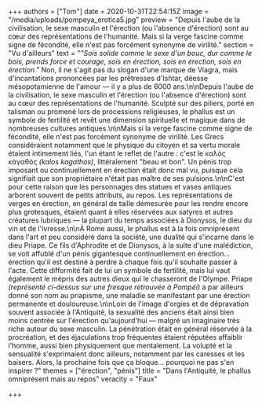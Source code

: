 +++
authors = ["Tom"]
date = 2020-10-31T22:54:15Z
image = "/media/uploads/pompeya_erotica5.jpg"
preview = "Depuis l'aube de la civilisation, le sexe masculin et l'érection (ou l'absence d'érection) sont au cœur des représentations de l'humanité. Mais si la verge fascine comme signe de fécondité, elle n'est pas forcément synonyme de virilité."
section = "Vu d'ailleurs"
text = "_\"Sois solide comme le sexe d'un bouc, dur comme le bois, prends force et courage, sois en érection, sois en érection, sois en érection.\"_ Non, il ne s'agit pas du slogan d'une marque de Viagra, mais d'incantations prononcées par les prêtresses d'Ishtar, déesse mésopotamienne de l'amour — il y a plus de 6000 ans.\n\nDepuis l'aube de la civilisation, le sexe masculin et l'érection (ou l'absence d'érection) sont au cœur des représentations de l'humanité. Sculpté sur des piliers, porté en talisman ou promené lors de processions religieuses, le phallus est un symbole de fertilité et revêt une dimension spirituelle et magique dans de nombreuses cultures antiques.\n\nMais si la verge fascine comme signe de fécondité, elle n'est pas forcément synonyme de virilité. Les Grecs considéraient notamment que le physique du citoyen et sa vertu morale étaient intimement liés, l'un étant le reflet de l'autre : c'est le καλὸς κἀγαθός _(kalos kagathos)_, littéralement \"beau et bon\". Un pénis trop imposant ou continuellement en érection était donc mal vu, puisque cela signifiait que son propriétaire n'était pas maître de ses pulsions.\n\nC'est pour cette raison que les personnages des statues et vases antiques arborent souvent de petits attributs, au repos. Les représentations de verges en érection, en général de taille démesurée pour les rendre encore plus grotesques, étaient quant à elles réservées aux satyres et autres créatures lubriques — la plupart du temps associées à Dionysos, le dieu du vin et de l'ivresse.\n\nÀ Rome aussi, le phallus est à la fois omniprésent dans l'art et peu considéré dans la société, une dualité qui s'incarne dans le dieu Priape. Ce fils d'Aphrodite et de Dionysos, à la suite d'une malédiction, se voit affublé d'un pénis gigantesque continuellement en érection... érection qu'il est destiné à perdre à chaque fois qu'il souhaite passer à l'acte. Cette difformité fait de lui un symbole de fertilité, mais lui vaut également le mépris des autres dieux qui le chasseront de l'Olympe. Priape _(représenté ci-dessus sur une fresque retrouvée à Pompéi)_ a par ailleurs donné son nom au priapisme, une maladie se manifestant par une érection permanente et douloureuse.\n\nLoin de l'image d'orgies et de dépravation souvent associée à l'Antiquité, la sexualité des anciens était ainsi bien moins centrée sur l'érection qu'aujourd'hui — malgré un imaginaire très riche autour du sexe masculin. La pénétration était en général réservée à la procréation, et des éjaculations trop fréquentes étaient réputées affaiblir l'homme, aussi bien physiquement que mentalement. La volupté et la sensualité s'exprimaient donc ailleurs, notamment par les caresses et les baisers. Alors, la prochaine fois que ça bloque... pourquoi ne pas s'en inspirer ?"
themes = ["érection", "pénis"]
title = "Dans l'Antiquité, le phallus omniprésent mais au repos"
veracity = "Faux"

+++
